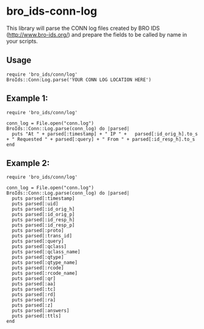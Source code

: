 # bro_ids-conn-log

This library will parse the CONN log files created by BRO IDS (http://www.bro-ids.org/) and prepare the fields to be called by name in your scripts.

## Usage

	require 'bro_ids/conn/log'
	BroIds::Conn:Log.parse('YOUR CONN LOG LOCATION HERE')

## Example 1:

	require 'bro_ids/conn/log'

	conn_log = File.open("conn.log")
	BroIds::Conn::Log.parse(conn_log) do |parsed|
	  puts "At " + parsed[:timestamp] + " IP " +   parsed[:id_orig_h].to_s + " Requested " + parsed[:query] + " From " + parsed[:id_resp_h].to_s
	end


## Example 2:

	require 'bro_ids/conn/log'

	conn_log = File.open("conn.log")
	BroIds::Conn::Log.parse(conn_log) do |parsed|
	  puts parsed[:timestamp]
	  puts parsed[:uid]
	  puts parsed[:id_orig_h]
	  puts parsed[:id_orig_p]
	  puts parsed[:id_resp_h]
	  puts parsed[:id_resp_p]
	  puts parsed[:proto]
	  puts parsed[:trans_id]
	  puts parsed[:query]
	  puts parsed[:qclass]
	  puts parsed[:qclass_name]
	  puts parsed[:qtype]
	  puts parsed[:qtype_name]
	  puts parsed[:rcode]
	  puts parsed[:rcode_name]
	  puts parsed[:qr]
	  puts parsed[:aa]
	  puts parsed[:tc]
	  puts parsed[:rd]
	  puts parsed[:ra]
	  puts parsed[:z]
	  puts parsed[:answers]
	  puts parsed[:ttls]
	end
